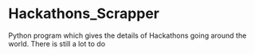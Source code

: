 # Hackathons_Scrapper
Python program which gives the details of Hackathons going around the world. There is still a lot to do


